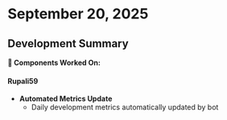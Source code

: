 # September 20, 2025

## Development Summary

**🔧 Components Worked On:**

#### **Rupali59**
- **Automated Metrics Update**
  - Daily development metrics automatically updated by bot
